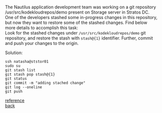The Nautilus application development team was working on a git repository /usr/src/kodekloudrepos/demo present on Storage server in Stratos DC.  
One of the developers stashed some in-progress changes in this repository, but now they want to restore some of the stashed changes. Find below more details to accomplish this task:  
Look for the stashed changes under `/usr/src/kodekloudrepos/demo` git repository, and restore the stash with `stash@{1}` identifier. Further, commit and push your changes to the origin.  

Solution:  
```
ssh natasha@ststor01
sudo su
git stash list
git stash pop stash@{1}
git status
git commit -m "adding stached change"
git log --oneline
git push
```

[reference](https://www.atlassian.com/git/tutorials/saving-changes/git-stash)  
[back](https://github.com/MederD/Kodekloud-Engineer-Tasks)

